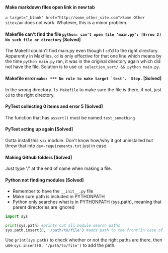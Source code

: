 #### Make markdown files open link in new tab
```a target="_blank" href="http://some_other_site.com">Some Other site</a>``` does not work. Whatever, this is a minor problem.

#### Makefile can't find the file ```python: can't open file 'main.py': [Errno 2] No such file or directory``` [Solved]
The Makefil couldn't find main.py even though I ```cd```'d to the right directory. Apparently in Makfiles, ```cd``` is only effective for that one line which means by the time ```python main.py``` ran, it was in the original directory again which did not have the file. Solution is to use ```cd selection_sort/ && python main.py```.

#### Makefile error ```make: *** No rule to make target `test'.  Stop.``` [Solved]
In the wrong directory. ```ls Makefile``` to make sure the file is there, if not, just ```cd``` to the right directory.

#### PyTest collecting 0 items and error 5 [Solved]
The function that has ```assert()``` must be named ```test_something```

#### PyTest acting up again [Solved]
Gotta install this ```six``` module. Don't know how/why it got uninstalled but threw that into ```dev-requirements.txt``` just in case.

#### Making Github folders [Solved]
Just type '/' at the end of name when making a file.

#### Python not finding modules [Solved]
* Remember to have the ```__init__.py``` file
* Make sure path is included in PYTHONPATH
* Python only searches what is in PYTHONPATH (sys.path), meaning that parent directories are ignored

```python
import sys

print(sys.path) #prints out all module search paths
sys.path.insert(0, '/path/to/file') #adds path to the front(in case of duplicates checked before
```
Use `print(sys.path)` to check whether or not the right paths are there, then use `sys.insert(0, '/path/to/file')` to add the path.
